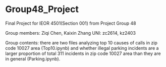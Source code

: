 # Group48_Project
Final Project for IEOR 4501(Section 001) from Project Group 48

Group members: Ziqi Chen, Kaixin Zhang
UNI: zc2614, kz2403

Group contents: there are two files analyzing top 10 causes of calls in zip code 10027 area (Top10.ipynb) and whether illegal parking incidents are a larger proportion of total 311 incidents in zip code 10027 area than they are in general (Parking.ipynb).
